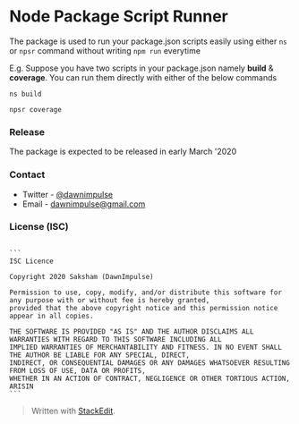 # Node Package Script Runner
The package is used to run your package.json scripts easily using either `ns` or `npsr` command without writing `npm run` everytime

E.g.
Suppose you have two scripts in your package.json namely **build** & **coverage**. You can run them directly with either of the below commands
```
ns build 
```
```
npsr coverage
```

### Release
The package is expected to be released in early March '2020


### Contact  
  
+ Twitter - [@dawnimpulse](https://twitter.com/dawnimpulse)  
+ Email - [dawnimpulse@gmail.com](mailto:dawnimpulse@gmail.com)
  
    
  
### License (ISC)  
~~~~  
  
```
ISC Licence

Copyright 2020 Saksham (DawnImpulse)

Permission to use, copy, modify, and/or distribute this software for any purpose with or without fee is hereby granted,
provided that the above copyright notice and this permission notice appear in all copies.

THE SOFTWARE IS PROVIDED "AS IS" AND THE AUTHOR DISCLAIMS ALL WARRANTIES WITH REGARD TO THIS SOFTWARE INCLUDING ALL
IMPLIED WARRANTIES OF MERCHANTABILITY AND FITNESS. IN NO EVENT SHALL THE AUTHOR BE LIABLE FOR ANY SPECIAL, DIRECT,
INDIRECT, OR CONSEQUENTIAL DAMAGES OR ANY DAMAGES WHATSOEVER RESULTING FROM LOSS OF USE, DATA OR PROFITS,
WHETHER IN AN ACTION OF CONTRACT, NEGLIGENCE OR OTHER TORTIOUS ACTION, ARISIN
```
~~~~
> Written with [StackEdit](https://stackedit.io/).